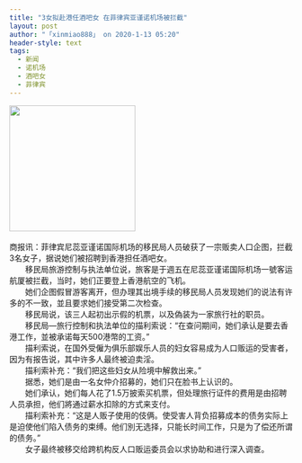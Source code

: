 ```yaml
---
title: "3女拟赴港任酒吧女 在菲律宾亚谨诺机场被拦截"
layout: post
author: "「xinmiao888」 on 2020-1-13 05:20"
header-style: text
tags:
  - 新闻
  - 诺机场
  - 酒吧女
  - 菲律宾
---
```


<head></head>
<body>
 <ignore_js_op> 
  <img aid="1326674" src="https://bbs.boniu123.cc/data/attachment/forum/202001/12/191158d13n3gn1g3daj9g3.png" zoomfile="data/attachment/forum/202001/12/191158d13n3gn1g3daj9g3.png" file="data/attachment/forum/202001/12/191158d13n3gn1g3daj9g3.png" width="224" inpost="1"> 
  <div class="tip tip_4 aimg_tip" id="aimg_1326674_menu" style="position: absolute; display: none" disautofocus="true"> 
   <div class="xs0"> 
    <p><strong>852143.png</strong> <em class="xg1">(112.17 KB, 下载次数: 0)</em></p> 
    <p> <a href="forum.php?mod=attachment&amp;aid=MTMyNjY3NHw2YjQ5MmU2NXwxNTc4OTA0NjY3fDB8NTUwNDcz&amp;nothumb=yes" target="_blank">下载附件</a> &nbsp;<a href="javascript:;" onclick="showWindow(this.id, this.getAttribute('url'), 'get', 0);" id="savephoto_1326674" url="home.php?mod=spacecp&amp;ac=album&amp;op=saveforumphoto&amp;aid=1326674&amp;handlekey=savephoto_1326674">保存到相册</a> </p> 
    <p class="xg1 y"><span title="2020-1-12 19:11">昨天&nbsp;19:11</span> 上传</p> 
   </div> 
   <div class="tip_horn"></div> 
  </div> 
 </ignore_js_op> 
 <br> 
 <br> 商报讯：菲律宾尼蕊亚谨诺国际机场的移民局人员破获了一宗贩卖人口企图，拦截3名女子，据说她们被招聘到香港担任酒吧女。
 <br> 　　移民局旅游控制与执法单位说，旅客是于週五在尼蕊亚谨诺国际机场一號客运航厦被拦截，当时，她们正要登上香港航空的飞机。
 <br> 　　她们企图假冒游客离开，但办理其出境手续的移民局人员发现她们的说法有许多的不一致，並且要求她们接受第二次检查。
 <br> 　　移民局说，该三人起初出示假的机票，以及偽装为一家旅行社的职员。
 <br> 　　移民局—旅行控制和执法单位的描利索说：“在查问期间，她们承认是要去香港工作，並被承诺每天500港幣的工资。”
 <br> 　　描利索说，在国外受僱为俱乐部娱乐人员的妇女容易成为人口贩运的受害者，因为有报告说，其中许多人最终被迫卖淫。
 <br> 　　描利索补充：“我们把这些妇女从险境中解救出来。”
 <br> 　　据悉，她们是由一名女仲介招募的，她们只在脸书上认识的。
 <br> 　　她们承认，她们每人花了1.5万披索买机票，但处理旅行证件的费用是由招聘人员承担，他们將通过薪水扣除的方式来支付。
 <br> 　　描利索补充：“这是人贩子使用的伎俩。使受害人背负招募成本的债务实际上是迫使他们陷入债务的束缚。他们別无选择，只能长时间工作，只是为了偿还所谓的债务。”
 <br> 　　女子最终被移交给跨机构反人口贩运委员会以求协助和进行深入调查。
 <br> 
 <br>
</body>


